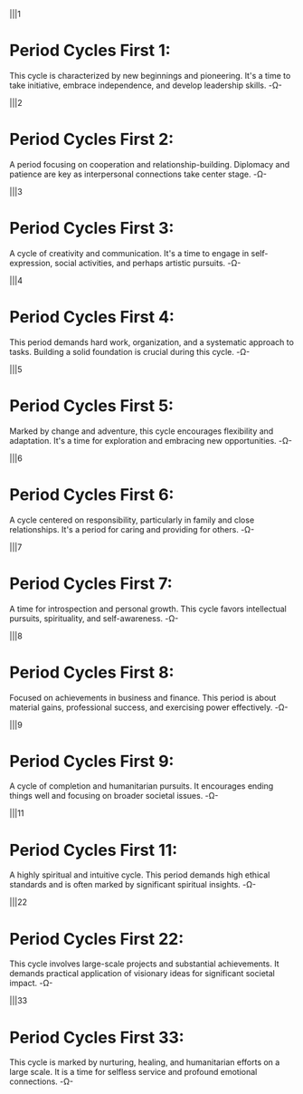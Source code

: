 |||1
# Period Cycles First 1: 
This cycle is characterized by new beginnings and pioneering. It's a time to take initiative, embrace independence, and develop leadership skills.
-Ω-

|||2
# Period Cycles First 2: 
A period focusing on cooperation and relationship-building. Diplomacy and patience are key as interpersonal connections take center stage.
-Ω-

|||3
# Period Cycles First 3: 
A cycle of creativity and communication. It's a time to engage in self-expression, social activities, and perhaps artistic pursuits.
-Ω-

|||4
# Period Cycles First 4: 
This period demands hard work, organization, and a systematic approach to tasks. Building a solid foundation is crucial during this cycle.
-Ω-

|||5
# Period Cycles First 5: 
Marked by change and adventure, this cycle encourages flexibility and adaptation. It's a time for exploration and embracing new opportunities.
-Ω-

|||6
# Period Cycles First 6: 
A cycle centered on responsibility, particularly in family and close relationships. It's a period for caring and providing for others.
-Ω-

|||7
# Period Cycles First 7: 
A time for introspection and personal growth. This cycle favors intellectual pursuits, spirituality, and self-awareness.
-Ω-

|||8
# Period Cycles First 8: 
Focused on achievements in business and finance. This period is about material gains, professional success, and exercising power effectively.
-Ω-

|||9
# Period Cycles First 9: 
A cycle of completion and humanitarian pursuits. It encourages ending things well and focusing on broader societal issues.
-Ω-

|||11
# Period Cycles First 11: 
A highly spiritual and intuitive cycle. This period demands high ethical standards and is often marked by significant spiritual insights.
-Ω-

|||22
# Period Cycles First 22: 
This cycle involves large-scale projects and substantial achievements. It demands practical application of visionary ideas for significant societal impact.
-Ω-

|||33
# Period Cycles First 33: 
This cycle is marked by nurturing, healing, and humanitarian efforts on a large scale. It is a time for selfless service and profound emotional connections.
-Ω-
